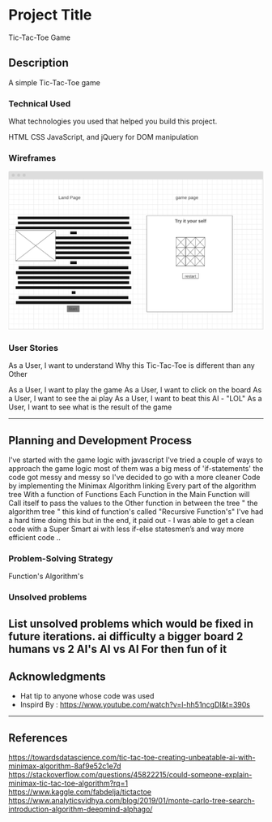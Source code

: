 # Project Title

Tic-Tac-Toe Game
## Description

A simple Tic-Tac-Toe game

### Technical Used
What technologies you used that helped you build this project.


HTML
CSS
JavaScript, and jQuery for DOM manipulation


### Wireframes

![Alt text](roots/wf.png?raw=true "Wireframes")

### User Stories

As a User, I want to understand Why this Tic-Tac-Toe is different than any Other

As a User, I want to play the game
As a User, I want to click on the board
As a User, I want to see the ai play
As a User, I want to beat this AI - "LOL"
As a User, I want to see what is the result of the game



---

## Planning and Development Process

I've started with the game logic with javascript
I've tried a couple of ways to approach the game logic most of them was a big mess of 'if-statements' the code got messy and messy so I've decided  to go with a more cleaner Code by implementing the Minimax Algorithm  linking Every part of the algorithm tree With a function of Functions Each Function in the Main Function will Call itself to pass the values to the Other function in between the tree  "  the algorithm tree "
this kind of function's called "Recursive Function's" I've had a hard time doing this but in the end, it paid out  - I was able to get a clean code with a Super Smart ai with less if-else statesmen’s and way more efficient code ..  

### Problem-Solving Strategy

Function's
Algorithm's


### Unsolved problems

List unsolved problems which would be fixed in future iterations.
ai difficulty
a bigger board
2 humans vs 2 AI's
AI vs AI For then fun of it
---

## Acknowledgments

* Hat tip to anyone whose code was used
* Inspird By :
https://www.youtube.com/watch?v=l-hh51ncgDI&t=390s


---

 ## References
 https://towardsdatascience.com/tic-tac-toe-creating-unbeatable-ai-with-minimax-algorithm-8af9e52c1e7d
 https://stackoverflow.com/questions/45822215/could-someone-explain-minimax-tic-tac-toe-algorithm?rq=1
 https://www.kaggle.com/fabdelja/tictactoe
 https://www.analyticsvidhya.com/blog/2019/01/monte-carlo-tree-search-introduction-algorithm-deepmind-alphago/
